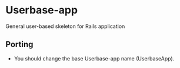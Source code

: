 Userbase-app
===========

General user-based skeleton for Rails application

Porting
------

* You should change the base Userbase-app name (UserbaseApp). 
